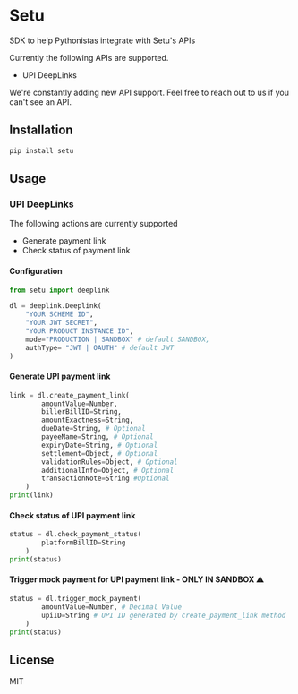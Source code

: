 # Setu

SDK to help Pythonistas integrate with Setu's APIs

Currently the following APIs are supported.

-   UPI DeepLinks

We're constantly adding new API support. Feel free to reach out to us if you
can't see an API.

## Installation

```bash
pip install setu
```

## Usage

### UPI DeepLinks

The following actions are currently supported

-   Generate payment link
-   Check status of payment link

#### Configuration

```python
from setu import deeplink

dl = deeplink.Deeplink(
    "YOUR SCHEME ID",
    "YOUR JWT SECRET",
    "YOUR PRODUCT INSTANCE ID",
    mode="PRODUCTION | SANDBOX" # default SANDBOX,
    authType= "JWT | OAUTH" # default JWT
)
```

#### Generate UPI payment link

```python
link = dl.create_payment_link(
        amountValue=Number,
        billerBillID=String,
        amountExactness=String,
        dueDate=String, # Optional
        payeeName=String, # Optional
        expiryDate=String, # Optional
        settlement=Object, # Optional
        validationRules=Object, # Optional
        additionalInfo=Object, # Optional
        transactionNote=String #Optional
    )
print(link)
```

#### Check status of UPI payment link

```python
status = dl.check_payment_status(
        platformBillID=String
    )
print(status)
```

#### Trigger mock payment for UPI payment link - ONLY IN SANDBOX ⚠️

```python
status = dl.trigger_mock_payment(
        amountValue=Number, # Decimal Value
        upiID=String # UPI ID generated by create_payment_link method
    )
print(status)
```

## License

MIT
